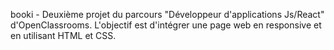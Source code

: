 booki - Deuxième projet du parcours "Développeur d'applications Js/React" d'OpenClassrooms. L'objectif est d'intégrer une page web en responsive et en utilisant HTML et CSS.
